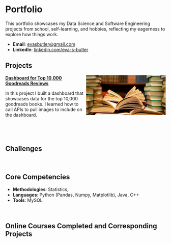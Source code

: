 # Portfolio
This portfolio showcases my Data Science and Software Engineering projects from school, self-learning, and hobbies, reflecting my eagerness to explore how things work.  

- **Email**: [evasbutler@gmail.com](evasbutler@gmail.com)
- **LinkedIn**: [linkedin.com/eva-s-butler](https://www.linkedin.com/in/eva-s-butler/)

## Projects

<img align="right" width="250" height="125" src="books.jpg"> **[Dashboard for Top 10,000 Goodreads Reviews](https://github.com/eva-butler/DS4003_evabutler)**

In this project I built a dashboard that showcases data for the top 10,000 goodreads books. I learned how to call APIs to pull images to include on the dashboard.

#

<br />

## Challenges

<br />

## Core Competencies

- **Methodologies**: Statistics, 
- **Languages**: Python (Pandas, Numpy, Matplotlib), Java, C++
- **Tools**: MySQL

<br />

## Online Courses Completed and Corresponding Projects
